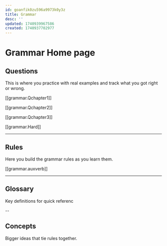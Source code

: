 ```yaml
---
id: goanfik0zu596a9973k0y3z
title: Grammar
desc: ''
updated: 1740939967586
created: 1740937702977
---
```


# Grammar Home page

## Questions
This is where you practice with real examples and track what you got right or wrong.

[[grammar.Qchapter1]]

[[grammar.Qchapter2]] 

[[grammar.Qchapter3]]

[[grammar.Hard]]

---

## Rules
Here you build the grammar rules as you learn them.

[[grammar.auxverb]]

---

## Glossary
Key definitions for quick referenc

--

## Concepts
Bigger ideas that tie rules together.